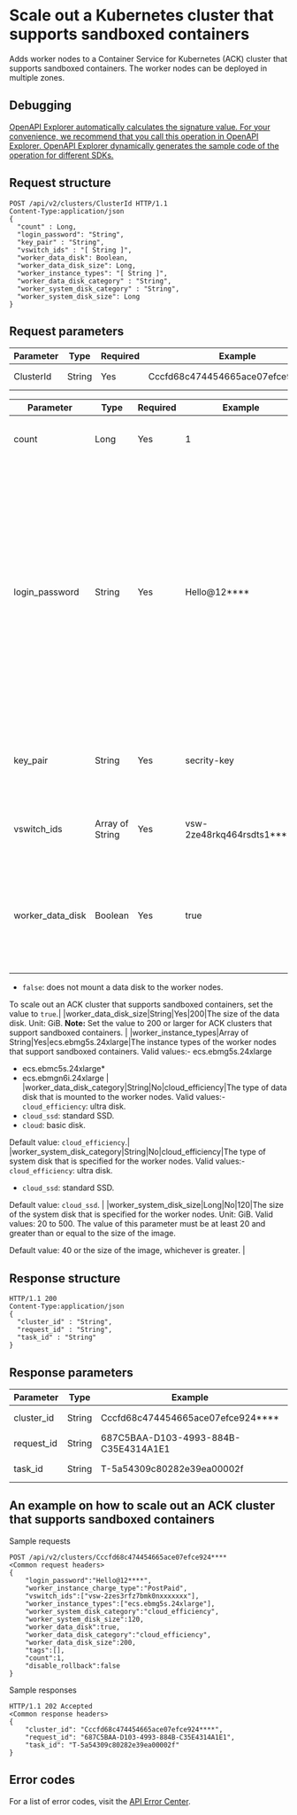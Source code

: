 # Scale out a Kubernetes cluster that supports sandboxed containers

Adds worker nodes to a Container Service for Kubernetes \(ACK\) cluster that supports sandboxed containers. The worker nodes can be deployed in multiple zones.

## Debugging

[OpenAPI Explorer automatically calculates the signature value. For your convenience, we recommend that you call this operation in OpenAPI Explorer. OpenAPI Explorer dynamically generates the sample code of the operation for different SDKs.](https://api.aliyun.com/#product=CS&api=CreateCluster&type=ROA&version=2015-12-15)

## Request structure

```
POST /api/v2/clusters/ClusterId HTTP/1.1
Content-Type:application/json
{
  "count" : Long,
  "login_password": "String",
  "key_pair" : "String",
  "vswitch_ids" : "[ String ]",
  "worker_data_disk": Boolean,
  "worker_data_disk_size": Long,
  "worker_instance_types": "[ String ]",
  "worker_data_disk_category" : "String",
  "worker_system_disk_category" : "String",
  "worker_system_disk_size": Long
} 
```

## Request parameters

|Parameter|Type|Required|Example|Description|
|---------|----|--------|-------|-----------|
|ClusterId|String|Yes|Cccfd68c474454665ace07efce924\*\*\*\*|The ID of the cluster. |

|Parameter|Type|Required|Example|Description|
|---------|----|--------|-------|-----------|
|count|Long|Yes|1|The number of worker nodes that you want to add.|
|login\_password|String|Yes|Hello@12\*\*\*\*|The password for Secure Shell \(SSH\). You must set this parameter or the `key_pair` parameter. The password must be 8 to 30 characters in length, and must contain at least three of the following character types: uppercase letters, lowercase letters, digits, and special characters.|
|key\_pair|String|Yes|secrity-key|The name of the key pair. You must set this parameter or the `login_password` parameter.|
|vswitch\_ids|Array of String|Yes|vsw-2ze48rkq464rsdts1\*\*\*\*"|The IDs of the vSwitches that are specified for the worker nodes.|
|worker\_data\_disk|Boolean|Yes|true|Specify whether to mount a data disk to the worker nodes. Valid values:-   `true`: mounts a data disk to the worker nodes.
-   `false`: does not mount a data disk to the worker nodes.

 To scale out an ACK cluster that supports sandboxed containers, set the value to `true`.|
|worker\_data\_disk\_size|String|Yes|200|The size of the data disk. Unit: GiB. **Note:** Set the value to 200 or larger for ACK clusters that support sandboxed containers. |
|worker\_instance\_types|Array of String|Yes|ecs.ebmg5s.24xlarge|The instance types of the worker nodes that support sandboxed containers. Valid values:-   ecs.ebmg5s.24xlarge
-   ecs.ebmc5s.24xlarge\*
-   ecs.ebmgn6i.24xlarge |
|worker\_data\_disk\_category|String|No|cloud\_efficiency|The type of data disk that is mounted to the worker nodes. Valid values:-   `cloud_efficiency`: ultra disk.
-   `cloud_ssd`: standard SSD.
-   `cloud`: basic disk.

Default value: `cloud_efficiency`.|
|worker\_system\_disk\_category|String|No|cloud\_efficiency|The type of system disk that is specified for the worker nodes. Valid values:-   `cloud_efficiency`: ultra disk.
-   `cloud_ssd`: standard SSD.

Default value: `cloud_ssd`. |
|worker\_system\_disk\_size|Long|No|120|The size of the system disk that is specified for the worker nodes. Unit: GiB. Valid values: 20 to 500. The value of this parameter must be at least 20 and greater than or equal to the size of the image.

Default value: 40 or the size of the image, whichever is greater. |

## Response structure

```
HTTP/1.1 200
Content-Type:application/json
{
  "cluster_id" : "String",
  "request_id" : "String",
  "task_id" : "String"
}
```

## Response parameters

|Parameter|Type|Example|Description|
|---------|----|-------|-----------|
|cluster\_id|String|Cccfd68c474454665ace07efce924\*\*\*\*|The ID of the cluster.|
|request\_id|String|687C5BAA-D103-4993-884B-C35E4314A1E1|The ID of the request.|
|task\_id|String|T-5a54309c80282e39ea00002f|The ID of the task.|

## An example on how to scale out an ACK cluster that supports sandboxed containers

Sample requests

```
POST /api/v2/clusters/Cccfd68c474454665ace07efce924**** 
<Common request headers>
{
    "login_password":"Hello@12****",
    "worker_instance_charge_type":"PostPaid",
    "vswitch_ids":["vsw-2zes3rfz7bmk0nxxxxxxx"],
    "worker_instance_types":["ecs.ebmg5s.24xlarge"],
    "worker_system_disk_category":"cloud_efficiency",
    "worker_system_disk_size":120,
    "worker_data_disk":true,
    "worker_data_disk_category":"cloud_efficiency",
    "worker_data_disk_size":200,
    "tags":[],
    "count":1,
    "disable_rollback":false
}
```

Sample responses

```
HTTP/1.1 202 Accepted
<Common response headers>
{
    "cluster_id": "Cccfd68c474454665ace07efce924****",
    "request_id": "687C5BAA-D103-4993-884B-C35E4314A1E1",
    "task_id": "T-5a54309c80282e39ea00002f"
}
```

## Error codes

For a list of error codes, visit the [API Error Center](https://error-center.alibabacloud.com/status/product/CS).


